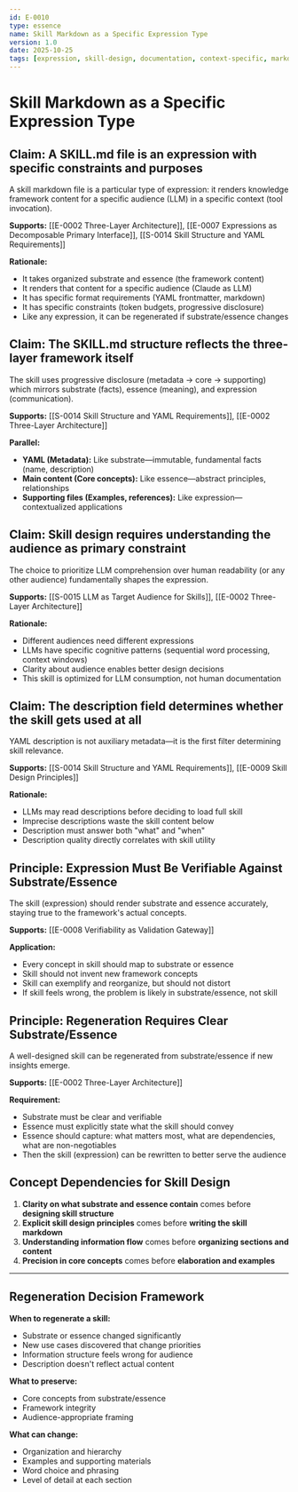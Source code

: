 ```yaml
---
id: E-0010
type: essence
name: Skill Markdown as a Specific Expression Type
version: 1.0
date: 2025-10-25
tags: [expression, skill-design, documentation, context-specific, markdown]
---
```


# Skill Markdown as a Specific Expression Type

## Claim: A SKILL.md file is an expression with specific constraints and purposes

A skill markdown file is a particular type of expression: it renders knowledge framework content for a specific audience (LLM) in a specific context (tool invocation).

**Supports:** [[E-0002 Three-Layer Architecture]], [[E-0007 Expressions as Decomposable Primary Interface]], [[S-0014 Skill Structure and YAML Requirements]]

**Rationale:**
- It takes organized substrate and essence (the framework content)
- It renders that content for a specific audience (Claude as LLM)
- It has specific format requirements (YAML frontmatter, markdown)
- It has specific constraints (token budgets, progressive disclosure)
- Like any expression, it can be regenerated if substrate/essence changes

## Claim: The SKILL.md structure reflects the three-layer framework itself

The skill uses progressive disclosure (metadata → core → supporting) which mirrors substrate (facts), essence (meaning), and expression (communication).

**Supports:** [[S-0014 Skill Structure and YAML Requirements]], [[E-0002 Three-Layer Architecture]]

**Parallel:**
- **YAML (Metadata):** Like substrate—immutable, fundamental facts (name, description)
- **Main content (Core concepts):** Like essence—abstract principles, relationships
- **Supporting files (Examples, references):** Like expression—contextualized applications

## Claim: Skill design requires understanding the audience as primary constraint

The choice to prioritize LLM comprehension over human readability (or any other audience) fundamentally shapes the expression.

**Supports:** [[S-0015 LLM as Target Audience for Skills]], [[E-0002 Three-Layer Architecture]]

**Rationale:**
- Different audiences need different expressions
- LLMs have specific cognitive patterns (sequential word processing, context windows)
- Clarity about audience enables better design decisions
- This skill is optimized for LLM consumption, not human documentation

## Claim: The description field determines whether the skill gets used at all

YAML description is not auxiliary metadata—it is the first filter determining skill relevance.

**Supports:** [[S-0014 Skill Structure and YAML Requirements]], [[E-0009 Skill Design Principles]]

**Rationale:**
- LLMs may read descriptions before deciding to load full skill
- Imprecise descriptions waste the skill content below
- Description must answer both "what" and "when"
- Description quality directly correlates with skill utility

## Principle: Expression Must Be Verifiable Against Substrate/Essence

The skill (expression) should render substrate and essence accurately, staying true to the framework's actual concepts.

**Supports:** [[E-0008 Verifiability as Validation Gateway]]

**Application:**
- Every concept in skill should map to substrate or essence
- Skill should not invent new framework concepts
- Skill can exemplify and reorganize, but should not distort
- If skill feels wrong, the problem is likely in substrate/essence, not skill

## Principle: Regeneration Requires Clear Substrate/Essence

A well-designed skill can be regenerated from substrate/essence if new insights emerge.

**Supports:** [[E-0002 Three-Layer Architecture]]

**Requirement:**
- Substrate must be clear and verifiable
- Essence must explicitly state what the skill should convey
- Essence should capture: what matters most, what are dependencies, what are non-negotiables
- Then the skill (expression) can be rewritten to better serve the audience

## Concept Dependencies for Skill Design

1. **Clarity on what substrate and essence contain** comes before **designing skill structure**
2. **Explicit skill design principles** comes before **writing the skill markdown**
3. **Understanding information flow** comes before **organizing sections and content**
4. **Precision in core concepts** comes before **elaboration and examples**

---

## Regeneration Decision Framework

**When to regenerate a skill:**
- Substrate or essence changed significantly
- New use cases discovered that change priorities
- Information structure feels wrong for audience
- Description doesn't reflect actual content

**What to preserve:**
- Core concepts from substrate/essence
- Framework integrity
- Audience-appropriate framing

**What can change:**
- Organization and hierarchy
- Examples and supporting materials
- Word choice and phrasing
- Level of detail at each section
